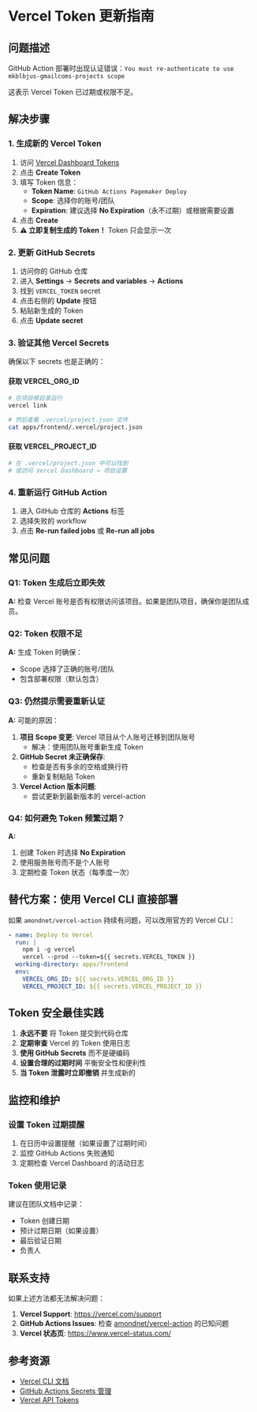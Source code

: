 # Vercel Token 更新指南

## 问题描述
GitHub Action 部署时出现认证错误：`You must re-authenticate to use mkblbjus-gmailcoms-projects scope`

这表示 Vercel Token 已过期或权限不足。

## 解决步骤

### 1. 生成新的 Vercel Token

1. 访问 [Vercel Dashboard Tokens](https://vercel.com/account/tokens)
2. 点击 **Create Token**
3. 填写 Token 信息：
   - **Token Name**: `GitHub Actions Pagemaker Deploy`
   - **Scope**: 选择你的账号/团队
   - **Expiration**: 建议选择 **No Expiration**（永不过期）或根据需要设置
4. 点击 **Create**
5. **⚠️ 立即复制生成的 Token！** Token 只会显示一次

### 2. 更新 GitHub Secrets

1. 访问你的 GitHub 仓库
2. 进入 **Settings** → **Secrets and variables** → **Actions**
3. 找到 `VERCEL_TOKEN` secret
4. 点击右侧的 **Update** 按钮
5. 粘贴新生成的 Token
6. 点击 **Update secret**

### 3. 验证其他 Vercel Secrets

确保以下 secrets 也是正确的：

#### 获取 VERCEL_ORG_ID

```bash
# 在项目根目录运行
vercel link

# 然后查看 .vercel/project.json 文件
cat apps/frontend/.vercel/project.json
```

#### 获取 VERCEL_PROJECT_ID

```bash
# 在 .vercel/project.json 中可以找到
# 或访问 Vercel Dashboard → 项目设置
```

### 4. 重新运行 GitHub Action

1. 进入 GitHub 仓库的 **Actions** 标签
2. 选择失败的 workflow
3. 点击 **Re-run failed jobs** 或 **Re-run all jobs**

## 常见问题

### Q1: Token 生成后立即失效
**A:** 检查 Vercel 账号是否有权限访问该项目。如果是团队项目，确保你是团队成员。

### Q2: Token 权限不足
**A:** 生成 Token 时确保：
- Scope 选择了正确的账号/团队
- 包含部署权限（默认包含）

### Q3: 仍然提示需要重新认证
**A:** 可能的原因：
1. **项目 Scope 变更**: Vercel 项目从个人账号迁移到团队账号
   - 解决：使用团队账号重新生成 Token
2. **GitHub Secret 未正确保存**: 
   - 检查是否有多余的空格或换行符
   - 重新复制粘贴 Token
3. **Vercel Action 版本问题**:
   - 尝试更新到最新版本的 vercel-action

### Q4: 如何避免 Token 频繁过期？
**A:** 
1. 创建 Token 时选择 **No Expiration**
2. 使用服务账号而不是个人账号
3. 定期检查 Token 状态（每季度一次）

## 替代方案：使用 Vercel CLI 直接部署

如果 `amondnet/vercel-action` 持续有问题，可以改用官方的 Vercel CLI：

```yaml
- name: Deploy to Vercel
  run: |
    npm i -g vercel
    vercel --prod --token=${{ secrets.VERCEL_TOKEN }}
  working-directory: apps/frontend
  env:
    VERCEL_ORG_ID: ${{ secrets.VERCEL_ORG_ID }}
    VERCEL_PROJECT_ID: ${{ secrets.VERCEL_PROJECT_ID }}
```

## Token 安全最佳实践

1. **永远不要** 将 Token 提交到代码仓库
2. **定期审查** Vercel 的 Token 使用日志
3. **使用 GitHub Secrets** 而不是硬编码
4. **设置合理的过期时间** 平衡安全性和便利性
5. **当 Token 泄露时立即撤销** 并生成新的

## 监控和维护

### 设置 Token 过期提醒

1. 在日历中设置提醒（如果设置了过期时间）
2. 监控 GitHub Actions 失败通知
3. 定期检查 Vercel Dashboard 的活动日志

### Token 使用记录

建议在团队文档中记录：
- Token 创建日期
- 预计过期日期（如果设置）
- 最后验证日期
- 负责人

## 联系支持

如果上述方法都无法解决问题：

1. **Vercel Support**: https://vercel.com/support
2. **GitHub Actions Issues**: 检查 [amondnet/vercel-action](https://github.com/amondnet/vercel-action/issues) 的已知问题
3. **Vercel 状态页**: https://www.vercel-status.com/

## 参考资源

- [Vercel CLI 文档](https://vercel.com/docs/cli)
- [GitHub Actions Secrets 管理](https://docs.github.com/en/actions/security-guides/encrypted-secrets)
- [Vercel API Tokens](https://vercel.com/docs/rest-api#introduction/api-basics/authentication)

